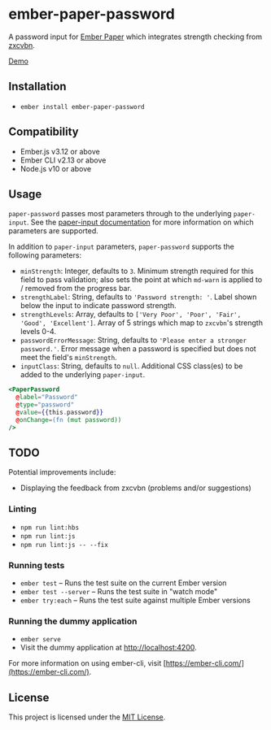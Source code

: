 # ember-paper-password

A password input for [Ember Paper](https://github.com/miguelcobain/ember-paper) which integrates strength checking from [zxcvbn](https://github.com/dropbox/zxcvbn).

[Demo](https://pauln.github.io/ember-paper-password/)

## Installation

* `ember install ember-paper-password`

## Compatibility

* Ember.js v3.12 or above
* Ember CLI v2.13 or above
* Node.js v10 or above

## Usage

`paper-password` passes most parameters through to the underlying `paper-input`.  See the [paper-input documentation](http://miguelcobain.github.io/ember-paper/#/components/input) for more information on which parameters are supported.

In addition to `paper-input` parameters, `paper-password` supports the following parameters:
* `minStrength`: Integer, defaults to `3`.  Minimum strength required for this field to pass validation; also sets the point at which `md-warn` is applied to / removed from the progress bar.
* `strengthLabel`: String, defaults to `'Password strength: '`.  Label shown below the input to indicate password strength.
* `strengthLevels`: Array, defaults to `['Very Poor', 'Poor', 'Fair', 'Good', 'Excellent']`.  Array of 5 strings which map to `zxcvbn`'s strength levels 0-4.
* `passwordErrorMessage`: String, defaults to `'Please enter a stronger password.'`.  Error message when a password is specified but does not meet the field's `minStrength`.
* `inputClass`: String, defaults to `null`.  Additional CSS class(es) to be added to the underlying `paper-input`.

```hbs
<PaperPassword
  @label="Password"
  @type="password"
  @value={{this.password}}
  @onChange=(fn (mut password))
/>
````

## TODO

Potential improvements include:
* Displaying the feedback from zxcvbn (problems and/or suggestions)

### Linting

* `npm run lint:hbs`
* `npm run lint:js`
* `npm run lint:js -- --fix`

### Running tests

* `ember test` – Runs the test suite on the current Ember version
* `ember test --server` – Runs the test suite in "watch mode"
* `ember try:each` – Runs the test suite against multiple Ember versions

### Running the dummy application

* `ember serve`
* Visit the dummy application at [http://localhost:4200](http://localhost:4200).

For more information on using ember-cli, visit [https://ember-cli.com/](https://ember-cli.com/).

## License

This project is licensed under the [MIT License](LICENSE.md).
